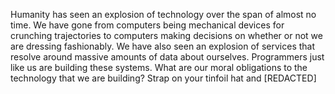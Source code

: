 Humanity has seen an explosion of technology over the span of almost no time. We have gone from computers being mechanical devices for crunching trajectories to computers making decisions on whether or not we are dressing fashionably. We have also seen an explosion of services that resolve around massive amounts of data about ourselves. Programmers just like us are building these systems. What are our moral obligations to the technology that we are building? Strap on your tinfoil hat and [REDACTED]
